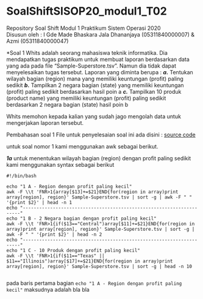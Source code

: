 # SoalShiftSISOP20_modul1_T02
Repository Soal Shift Modul 1 Praktikum Sistem Operasi 2020\
Disusun oleh : I Gde Made Bhaskara Jala Dhananjaya (05311840000007) & Azmi (05311840000047)

*Soal 1
Whits adalah seorang mahasiswa teknik informatika. Dia mendapatkan tugas praktikum untuk membuat laporan berdasarkan data yang ada pada file “Sample-Superstore.tsv”. Namun dia tidak dapat menyelesaikan tugas tersebut. Laporan yang diminta berupa :
***a.*** Tentukan wilayah bagian (region) mana yang memiliki keuntungan (profit) paling sedikit
***b.*** Tampilkan 2 negara bagian (state) yang memiliki keuntungan (profit) paling sedikit berdasarkan hasil poin a
***c.*** Tampilkan 10 produk (product name) yang memiliki keuntungan (profit) paling sedikit berdasarkan 2 negara bagian (state) hasil poin b

Whits memohon kepada kalian yang sudah jago mengolah data untuk mengerjakan laporan tersebut.

Pembahasan soal 1 File untuk penyelesaian soal ini ada disini : [source code](https://github.com/Bhaskaraa/SoalShiftSISOP20_modul1_T02/tree/master/Soal1)

untuk soal nomor 1 kami menggunakan awk sebagai berikut.

***1a*** untuk menentukan wilayah bagian (region) dengan profit paling sedikit kami menggunakan syntax sebagai berikut
```
#!/bin/bash

echo "1 A - Region dengan profit paling kecil"
awk -F \\t 'FNR>1{array[$13]+=$21}END{for(region in array)print array[region], region}' Sample-Superstore.tsv | sort -g | awk -F " " '{print $2}' | head -n 1
echo "---------------------------------------------------------------------"
echo "1 B - 2 Negara bagian dengan profit paling kecil"
awk -F \\t 'FNR>1{if($13=="Central")array[$11]+=$21}END{for(region in array)print array[region], region}' Sample-Superstore.tsv | sort -g | awk -F " " '{print $2}' | head -n 2
echo "---------------------------------------------------------------------"
echo "1 C - 10 Produk dengan profit paling kecil"
awk -F \\t 'FNR>1{if($11=="Texas" || $11=="Illinois")array[$17]+=$21}END{for(region in array)print array[region], region}' Sample-Superstore.tsv | sort -g | head -n 10


```
pada baris pertama bagian `echo "1 A - Region dengan profit paling kecil"` maksudnya adalah bla bla
 
